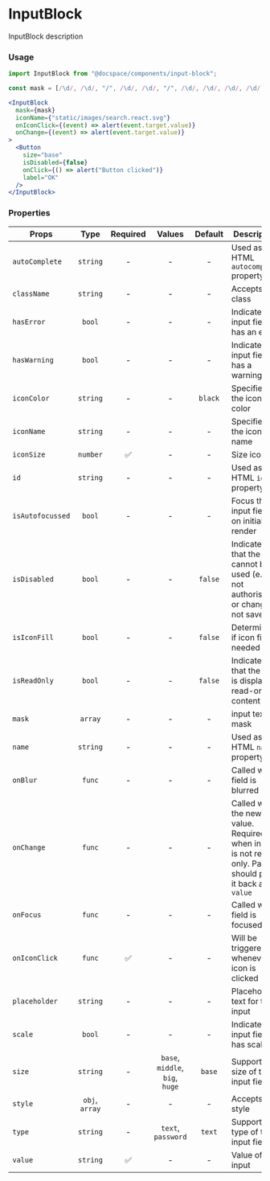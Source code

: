 # InputBlock

InputBlock description

### Usage

```js
import InputBlock from "@docspace/components/input-block";
```

```js
const mask = [/\d/, /\d/, "/", /\d/, /\d/, "/", /\d/, /\d/, /\d/, /\d/];
```

```jsx
<InputBlock
  mask={mask}
  iconName={"static/images/search.react.svg"}
  onIconClick={(event) => alert(event.target.value)}
  onChange={(event) => alert(event.target.value)}
>
  <Button
    size="base"
    isDisabled={false}
    onClick={() => alert("Button clicked")}
    label="OK"
  />
</InputBlock>
```

### Properties

| Props            |      Type      | Required |             Values              | Default | Description                                                                                            |
| ---------------- | :------------: | :------: | :-----------------------------: | :-----: | ------------------------------------------------------------------------------------------------------ |
| `autoComplete`   |    `string`    |    -     |                -                |    -    | Used as HTML `autocomplete` property                                                                   |
| `className`      |    `string`    |    -     |                -                |    -    | Accepts class                                                                                          |
| `hasError`       |     `bool`     |    -     |                -                |    -    | Indicates the input field has an error                                                                 |
| `hasWarning`     |     `bool`     |    -     |                -                |    -    | Indicates the input field has a warning                                                                |
| `iconColor`      |    `string`    |    -     |                -                | `black` | Specifies the icon color                                                                               |
| `iconName`       |    `string`    |    -     |                -                |    -    | Specifies the icon name                                                                                |
| `iconSize`       |    `number`    |    ✅    |                -                |    -    | Size icon                                                                                              |
| `id`             |    `string`    |    -     |                -                |    -    | Used as HTML `id` property                                                                             |
| `isAutofocussed` |     `bool`     |    -     |                -                |    -    | Focus the input field on initial render                                                                |
| `isDisabled`     |     `bool`     |    -     |                -                | `false` | Indicates that the field cannot be used (e.g not authorised, or changes not saved)                     |
| `isIconFill`     |     `bool`     |    -     |                -                | `false` | Determines if icon fill is needed                                                                      |
| `isReadOnly`     |     `bool`     |    -     |                -                | `false` | Indicates that the field is displaying read-only content                                               |
| `mask`           |    `array`     |    -     |                -                |    -    | input text mask                                                                                        |
| `name`           |    `string`    |    -     |                -                |    -    | Used as HTML `name` property                                                                           |
| `onBlur`         |     `func`     |    -     |                -                |    -    | Called when field is blurred                                                                           |
| `onChange`       |     `func`     |    -     |                -                |    -    | Called with the new value. Required when input is not read only. Parent should pass it back as `value` |
| `onFocus`        |     `func`     |    -     |                -                |    -    | Called when field is focused                                                                           |
| `onIconClick`    |     `func`     |    ✅    |                -                |    -    | Will be triggered whenever an icon is clicked                                                          |
| `placeholder`    |    `string`    |    -     |                -                |    -    | Placeholder text for the input                                                                         |
| `scale`          |     `bool`     |    -     |                -                |    -    | Indicates the input field has scale                                                                    |
| `size`           |    `string`    |    -     | `base`, `middle`, `big`, `huge` | `base`  | Supported size of the input fields.                                                                    |
| `style`          | `obj`, `array` |    -     |                -                |    -    | Accepts css style                                                                                      |
| `type`           |    `string`    |    -     |       `text`, `password`        | `text`  | Supported type of the input fields.                                                                    |
| `value`          |    `string`    |    ✅    |                -                |    -    | Value of the input                                                                                     |
